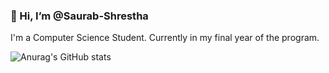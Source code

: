 ### 👋 Hi, I’m @Saurab-Shrestha

<div style="text-align:justify">
  I'm a Computer Science Student. Currently in my final year of the program.
  <br>

 
 </div>
 
 ![Anurag's GitHub stats](https://github-readme-stats.vercel.app/api?username=saurab-shrestha&show_icons=true&theme=radical)
 
 <br>
 <!--
[![Top Langs](https://github-readme-stats.vercel.app/api/top-langs/?username=saurab-shrestha&layout=compact)](https://github.com/saurab-shrestha/github-readme-stats)
-->

<!---
Saurab-Shrestha/Saurab-Shrestha is a ✨ special ✨ repository because its `README.md` (this file) appears on your GitHub profile.
You can click the Preview link to take a look at your changes.
--->

